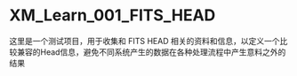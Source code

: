 # XM_Learn_001_FITS_HEAD

这里是一个测试项目，用于收集和 FITS HEAD 相关的资料和信息，以定义一个比较兼容的Head信息，避免不同系统产生的数据在各种处理流程中产生意料之外的结果


